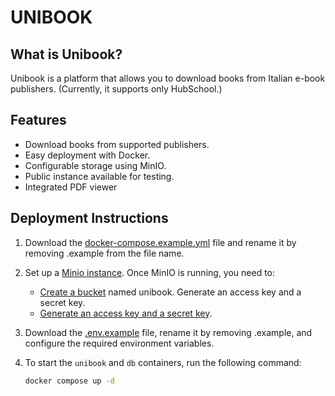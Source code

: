 # UNIBOOK

## What is Unibook?

Unibook is a platform that allows you to download books from Italian e-book publishers. (Currently, it supports only HubSchool.)

## Features
- Download books from supported publishers.
- Easy deployment with Docker.
- Configurable storage using MinIO.
- Public instance available for testing.
- Integrated PDF viewer

## Deployment Instructions

1. Download the [docker-compose.example.yml](https://raw.githubusercontent.com/MouadLahlal/unibook/refs/heads/main/docker-compose.example.yml) file and rename it by removing .example from the file name.
2. Set up a [Minio instance](https://min.io/docs/minio/kubernetes/upstream/index.html). Once MinIO is running, you need to:
    - [Create a bucket](https://min.io/docs/minio/linux/administration/console/managing-objects.html#minio-console-buckets) named unibook.
    Generate an access key and a secret key.
    - [Generate an access key and a secret key](https://min.io/docs/minio/linux/administration/console/security-and-access.html#minio-console-security-access).
3. Download the [.env.example](https://raw.githubusercontent.com/MouadLahlal/unibook/refs/heads/main/.env.example) file, rename it by removing .example, and configure the required environment variables.
4. To start the `unibook` and `db` containers, run the following command:

    ```bash
    docker compose up -d
    ```
